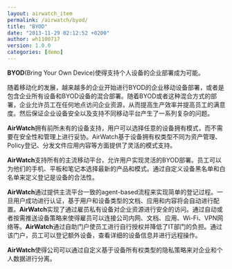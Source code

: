 ```yaml
---
layout: airwatch_item
permalink: /airwatch/byod/
title: "BYOD"
date: "2013-11-29 02:12:52 +0200"
author: wh1100717
version: 1.0.0
categories: [demo]
---
```


**BYOD**(Bring Your Own Device)使得支持个人设备的企业部署成为可能。

随着移动化的发展，越来越多的企业开始进行BYOD的企业移动设备部署，或者是包含企业所有设备和BYOD设备的混合部署。随着BYOD或者这种混合方式的部署，企业允许员工在任何地点访问企业资源，从而提高生产效率并提高员工的满意度。然后保证企业设备安全以及支持不同移动平台产生了一系列复杂的问题。

**AirWatch**拥有前所未有的设备支持，用户可以选择任意的设备拥有模式，而不需要在安全性和管理上进行妥协。AirWatch基于设备拥有权类型不同为资产管理、Policy登记、分发文件应用内容等方面提供了灵活的模式支持。

**AirWatch**支持所有的主流移动平台，允许用户实现灵活的BYOD部署。员工可以为他们的手机、平板和笔记本选择最新的产品和模式。通过自定义设备黑名单和白名单来定义登记是设备的合法性。

**AirWatch**通过提供主流平台一致的agent-based流程来实现简单的登记过程。一旦用户成功进行认证，基于用户和设备类型的文档、应用和内容将会自动进行配置。**AirWatch**实现了通过雇员私有设备对企业资源进行安全的访问。通过自动或者按需推送设备策略来使得雇员可以连接公司内网、文档、应用、Wi-Fi、VPN网络等。**AirWatch**通过自助门户使员工进行自行授权并降低了IT部门的负担。通过该门户，员工可以登记额外设备，查看详细的设备信息并进行远程操作。

**AirWatch**使得公司可以通过自定义基于设备所有权类型的隐私策略来对企业和个人数据进行分离。

